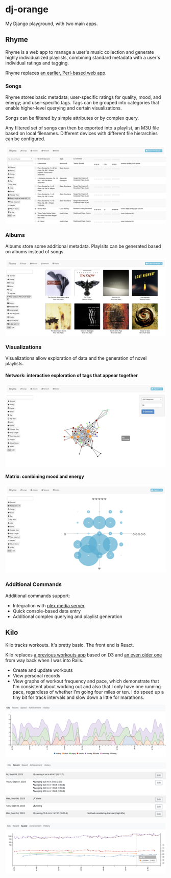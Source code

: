 # dj-orange

My Django playground, with two main apps.

## Rhyme

Rhyme is a web app to manage a user's music collection and generate highly individualized playlists, combining standard metadata with a user's individual ratings and tagging.

Rhyme replaces [an earlier, Perl-based web app](https://github.com/orangejenny/flavors).

### Songs

Rhyme stores basic metadata; user-specific ratings for quality, mood, and energy; and user-specific tags.
Tags can be grouped into categories that enable higher-level querying and certain visualizations.

Songs can be filtered by simple attributes or by complex query.

Any filtered set of songs can then be exported into a playlist, an M3U file based on local filenames. Different devices with different file hierarchies can be configured.

![screenshot of song list](https://github.com/orangejenny/dj-orange/blob/master/readme/songs.png?raw=true)

### Albums

Albums store some additional metadata. Playlsits can be generated based on albums instead of songs.

![screenshot of album list](https://github.com/orangejenny/dj-orange/blob/master/readme/albums.png?raw=true)

### Visualizations

Visualizations allow exploration of data and the generation of novel playlists.

#### Network: interactive exploration of tags that appear together

![screenshot of network visualization](https://github.com/orangejenny/dj-orange/blob/master/readme/network.png?raw=true)

#### Matrix: combining mood and energy

![screenshot of matrix visualization](https://github.com/orangejenny/dj-orange/blob/master/readme/matrix.png?raw=true)

### Additional Commands

Additional commands support:

* Integration with [plex media server](https://www.plex.tv)
* Quick console-based data entry
* Additional complex querying and playlist generation

## Kilo

Kilo tracks workouts. It's pretty basic. The front end is React.

Kilo replaces [a previous workouts app](https://github.com/orangejenny/miles/blob/master/README.md) based on D3 and [an even older one](https://github.com/orangejenny/workouts/blob/master/README.md) from way back when I was into Rails.

* Create and update workouts
* View personal records
* View graphs of workout frequency and pace, which demonstrate that I'm consistent about working out and also that I only have one running pace, regardless of whether I'm going four miles or ten. I do speed up a tiny bit for track intervals and slow down a little for marathons.

![screenshot of frequency page](https://github.com/orangejenny/dj-orange/blob/master/readme/frequency.png?raw=true)

![screenshot of recent workouts page](https://github.com/orangejenny/dj-orange/blob/master/readme/recent.png?raw=true)

![screenshot of pace page](https://github.com/orangejenny/dj-orange/blob/master/readme/pace.png?raw=true)
